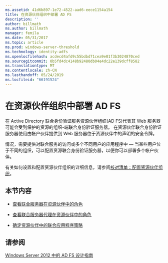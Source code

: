 ```yaml
---
ms.assetid: 41d6b897-1e72-4522-aad6-eece1154a154
title: 在资源伙伴组织中部署 AD FS
description: ''
author: billmath
ms.author: billmath
manager: femila
ms.date: 05/31/2017
ms.topic: article
ms.prod: windows-server-threshold
ms.technology: identity-adfs
ms.openlocfilehash: acdecd4afd9c55bdbd71cea9e01f3b3024870ced
ms.sourcegitcommit: 0b5fd4dc4148b92480db04e4dc22e139dcff8582
ms.translationtype: MT
ms.contentlocale: zh-CN
ms.lasthandoff: 05/24/2019
ms.locfileid: "66191524"
---
```

# <a name="deploying-ad-fs-in-the-resource-partner-organization"></a>在资源伙伴组织中部署 AD FS

在 Active Directory 联合身份验证服务资源伙伴组织\(AD FS\)代表其 Web 服务器可能会受到保护的资源的组织\-端联合身份验证服务器。 在资源伙伴联合身份验证服务器使用由帐户伙伴提供到 Web 服务器位于资源伙伴中的声明的安全令牌。  
  
情况，需要提供对联合服务的访问或多个不同用户的应用程序中 — 当某些用户位于不同的组织，可以配置资源联合身份验证服务器，以便你可以部署多个帐户伙伴。  
  
有关如何设置和配置资源伙伴组织的详细信息，请参阅[核对清单：配置资源伙伴组织](../../ad-fs/deployment/Checklist--Configuring-the-Resource-Partner-Organization.md)。  
  
## <a name="in-this-section"></a>本节内容  
  
-   [查看联合服务器在资源伙伴中的角色](Review-the-Role-of-the-Federation-Server-in-the-Resource-Partner.md)  
  
-   [查看联合服务器代理在资源伙伴中的角色](Review-the-Role-of-the-Federation-Server-Proxy-in-the-Resource-Partner.md)  
  
-   [确定资源伙伴中的联合应用程序策略](Determine-Your-Federated-Application-Strategy-in-the-Resource-Partner.md)  
  

## <a name="see-also"></a>请参阅
[Windows Server 2012 中的 AD FS 设计指南](AD-FS-Design-Guide-in-Windows-Server-2012.md)

